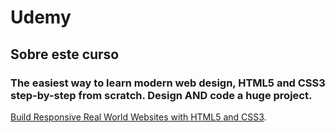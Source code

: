 # Udemy

## Sobre este curso

### The easiest way to learn modern web design, HTML5 and CSS3 step-by-step from scratch. Design AND code a huge project.

[Build Responsive Real World Websites with HTML5 and CSS3](https://www.udemy.com/course/design-and-develop-a-killer-website-with-html5-and-css3/). 
